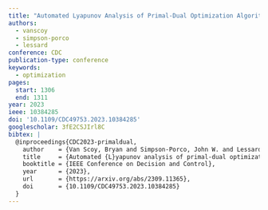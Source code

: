 ```yaml
---
title: "Automated Lyapunov Analysis of Primal-Dual Optimization Algorithms: An Interpolation Approach"
authors:
  - vanscoy
  - simpson-porco
  - lessard
conference: CDC
publication-type: conference
keywords:
  - optimization
pages:
  start: 1306
  end: 1311
year: 2023
ieee: 10384285
doi: '10.1109/CDC49753.2023.10384285'
googlescholar: 3fE2CSJIrl8C
bibtex: |
  @inproceedings{CDC2023-primaldual,
    author    = {Van Scoy, Bryan and Simpson-Porco, John W. and Lessard, Laurent},
    title     = {Automated {L}yapunov analysis of primal-dual optimization algorithms: {A}n interpolation approach},
    booktitle = {IEEE Conference on Decision and Control},
    year      = {2023},
    url       = {https://arxiv.org/abs/2309.11365},
    doi       = {10.1109/CDC49753.2023.10384285}
  }
---
```

